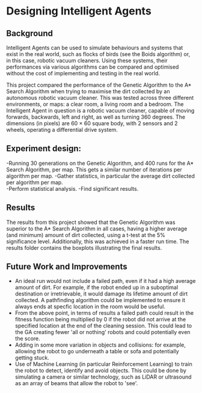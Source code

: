 # Designing Intelligent Agents

## Background
Intelligent Agents can be used to simulate behaviours and systems that exist in the real world, such as flocks of birds (see the Boids algorithm) or, in this case, robotic vacuum cleaners. Using these systems, their performances via various algorithms can be compared and optimised without the cost of implementing and testing in the real world. 

This project compared the performance of the Genetic Algorithm to the A* Search Algorithm when trying to maximise the dirt collected by an autonomous robotic vacuum cleaner. This was tested across three different environments, or maps: a clear room, a living room and a bedroom. The Intelligent Agent in question is a robotic vacuum cleaner, capable of moving forwards, backwards, left and right, as well as turning 360 degrees. The dimensions (in pixels) are 60 × 60 square body, with 2 sensors and 2 wheels, operating a differential drive system.

## Experiment design:
  -Running 30 generations on the Genetic Algorithm, and 400 runs for the A* Search Algorithm, per map. This gets a similar number of iterations per algorithm per map.
  -Gather statistics, in particular the average dirt collected per algorithm per map.  
  -Perform statistical analysis.
  -Find significant results.

## Results
The results from this project showed that the Genetic Algorithm was superior to the A* Search Algorithm in all cases, having a higher average (and minimum) amount of dirt collected, using a t-test at the 5% significance level. Additionally, this was achieved in a faster run time. The results folder contains the boxplots illustrating the final results. 

## Future Work and Improvements
- An ideal run would not include a failed path, even if it had a high average amount of dirt. For example, if the robot ended up in a suboptimal destination or irretrievable, it would damage its lifetime amount of dirt collected. A pathfinding algorithm could be implemented to ensure it always ends at specfic location in the room would be useful.
- From the above point, in terms of results a failed path could result in the fitness function being multiplied by 0 if the robot did not arrive at the specified location at the end of the cleaning session. This could lead to the GA creating fewer 'all or nothing' robots and could potentially even the score.
- Adding in some more variation in objects and collisions: for example, allowing the robot to go underneath a table or sofa and potentially getting stuck.
- Use of Machine Learning (in particular Reinforcement Learning) to train the robot to detect, identify and avoid objects. This could be done by simulating a camera or similar technology, such as LiDAR or ultrasound as an array of beams that allow the robot to 'see'. 
